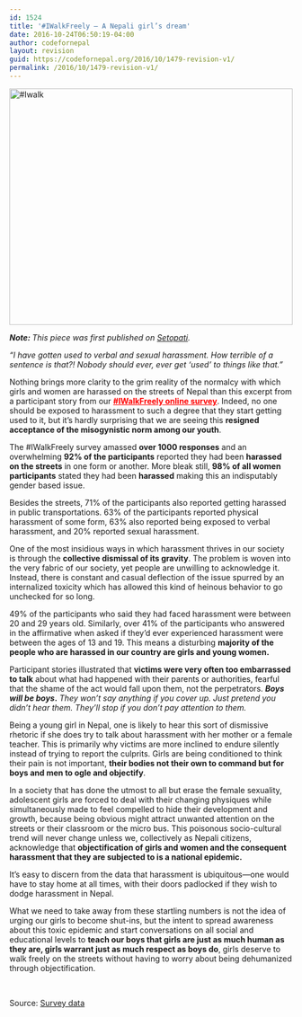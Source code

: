 ```yaml
---
id: 1524
title: '#IWalkFreely – A Nepali girl’s dream'
date: 2016-10-24T06:50:19-04:00
author: codefornepal
layout: revision
guid: https://codefornepal.org/2016/10/1479-revision-v1/
permalink: /2016/10/1479-revision-v1/
---
```

[<img class="alignnone size-full wp-image-1397" src="https://codefornepal.org/wp-content/uploads/2016/08/Screen-Shot-2016-08-04-at-9.53.05-AM.png" alt="#Iwalk" width="100%" height="421" srcset="https://codefornepal.org/wp-content/uploads/2016/08/Screen-Shot-2016-08-04-at-9.53.05-AM.png 613w, https://codefornepal.org/wp-content/uploads/2016/08/Screen-Shot-2016-08-04-at-9.53.05-AM-300x206.png 300w" sizes="(max-width: 613px) 100vw, 613px" />](https://codefornepal.org/wp-content/uploads/2016/08/Screen-Shot-2016-08-04-at-9.53.05-AM.png)

_<span style="font-weight: 400;"><strong>Note: </strong>This piece was first published on <a href="http://setopati.net/opinion/17632/#IWalkFreely/">Setopati</a>. </span>_

_<span style="font-weight: 400;">“</span><span style="font-weight: 400;">I have gotten used to verbal and sexual harassment. How terrible of a sentence is that?! Nobody should ever, ever get ‘used’ to things like that.</span>_<span style="font-weight: 400;"><em>”</em> </span>

<span style="font-weight: 400;">Nothing brings more clarity to the grim reality of the normalcy with which girls and women are harassed on the streets of Nepal than this excerpt from a participant story from our <span style="color: #ff0000;"><strong><a style="color: #ff0000;" href="https://docs.google.com/forms/d/e/1FAIpQLSfK52N4efRF4yDZAwgfHP9bIunfvE1uru1wYd2K0U5Sfe_EGA/viewform?c=0&w=1">#IWalkFreely online survey</a></strong></span>. Indeed, no one should be exposed to harassment to such a degree that they start getting used to it, but it’s hardly surprising that we are seeing this <strong>resigned acceptance of the misogynistic norm among our youth</strong>. </span>

<span style="font-weight: 400;">The #IWalkFreely survey amassed <strong>over 1000 responses</strong> and an overwhelming <strong>92% of the participants</strong> reported they had been <strong>harassed on the streets</strong> in one form or another. More bleak still, <strong>98% of all women participants</strong> stated they had been <strong>harassed</strong> making this an indisputably gender based issue. </span>

<span style="font-weight: 400;">Besides the streets, 71% of the participants also reported getting harassed in public transportations. 63% of the participants reported physical harassment of some form, 63% also reported being exposed to verbal harassment, and 20% reported sexual harassment. </span>



<span style="font-weight: 400;">One of the most insidious ways in which harassment thrives in our society is through the <strong>collective dismissal of its gravity</strong>. The problem is woven into the very fabric of our society, yet people are unwilling to acknowledge it. Instead, there is constant and casual deflection of the issue spurred by an internalized toxicity which has allowed this kind of heinous behavior to go unchecked for so long. </span>

<span style="font-weight: 400;">49% of the participants who said they had faced harassment were between 20 and 29 years old. Similarly, over 41% of the participants who answered in the affirmative when asked if they’d ever experienced harassment were between the ages of 13 and 19. This means a disturbing <strong>majority of the people who are harassed in our country are girls and young women.</strong></span>

<span style="font-weight: 400;">Participant stories illustrated that <strong>victims were very often too embarrassed to talk</strong> about what had happened with their parents or authorities, fearful that the shame of the act would fall upon them, not the perpetrators. </span>**_Boys will be boys_**<span style="font-weight: 400;"><strong>.</strong> </span>_<span style="font-weight: 400;">They won’t say anything if you cover up. Just pretend you didn’t hear them. They’ll stop if you don’t pay attention to them. </span>_

<span style="font-weight: 400;">Being a young girl in Nepal, one is likely to hear this sort of dismissive rhetoric if she does try to talk about harassment with her mother or a female teacher. This is primarily why victims are more inclined to endure silently instead of trying to report the culprits. Girls are being conditioned to think their pain is not important, <strong>their bodies not their own to command but for boys and men to ogle and objectify</strong>. </span>

<span style="font-weight: 400;">In a society that has done the utmost to all but erase the female sexuality, adolescent girls are forced to deal with their changing physiques while simultaneously made to feel compelled to hide their development and growth, because being obvious might attract unwanted attention on the streets or their classroom or the micro bus. This poisonous socio-cultural trend will never change unless we, collectively as Nepali citizens, acknowledge that <strong>objectification of girls and women and the consequent harassment that they are subjected to is a national epidemic.</strong>  </span><span style="font-weight: 400;"> </span>

<span style="font-weight: 400;">It’s easy to discern from the data that harassment is ubiquitous—one would have to stay home at all times, with their doors padlocked if they wish to dodge harassment in Nepal. </span>

<span style="font-weight: 400;">What we need to take away from these startling numbers is not the idea of urging our girls to become shut-ins, but the intent to spread awareness about this toxic epidemic and start conversations on all social and educational levels to <strong>teach our boys that girls are just as much human as they are, girls warrant just as much respect as boys do</strong>, girls deserve to walk freely on the streets without having to worry about being dehumanized through objectification.</span>

&nbsp;

Source: [Survey data](https://docs.google.com/spreadsheets/d/1NycBvZleT-t_os3bIETpNqIGJx1VH2a8xBywBRi2J1U/edit?usp=sharing)